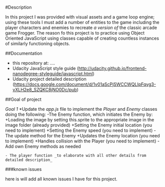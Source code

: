 #Description

In this project I was provided with visual assets and a game loop engine; using these tools I must add a number of entities to the game including the player characters and enemies to recreate _a version of_ the classic arcade game Frogger. The reason fo this project is to practice using Object Oriented JavaScript using classes capable of creating countless instances of similarly functioning objects.

##Documentation

  * this repository at: ....
  * Udacity JavaScript style guide (http://udacity.github.io/frontend-nanodegree-styleguide/javascript.html)
  * Udacity project detailed description (https://docs.google.com/document/d/1v01aScPjSWCCWQLIpFqvg3-vXLH2e8_SZQKC8jNO0Dc/pub)

##Goal of project

*Goal 1*
  *Update the _app.js_ file to implement the _Player_ and _Enemy_ classes doing the following:
    -The Enemy function, which initiates the Enemy by:
        +Loading the image by setting this.sprite to the appropriate image in the image folder (already provided)
        +Setting the Enemy initial location (you need to implement)
        +Setting the Enemy speed (you need to implement)
    -The update method for the Enemy
        +Updates the Enemy location (you need to implement)
        +Handles collision with the Player (you need to implement)
    -Add own Enemy methods as needed

    - The player function _to elaborate with all other details from detailed description_

###known issues

here is will add all known issues I have for this project.
